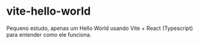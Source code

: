 # vite-hello-world

Pequeno estudo, apenas um Hello World usando Vite + React (Typescript) para entender como ele funciona.
